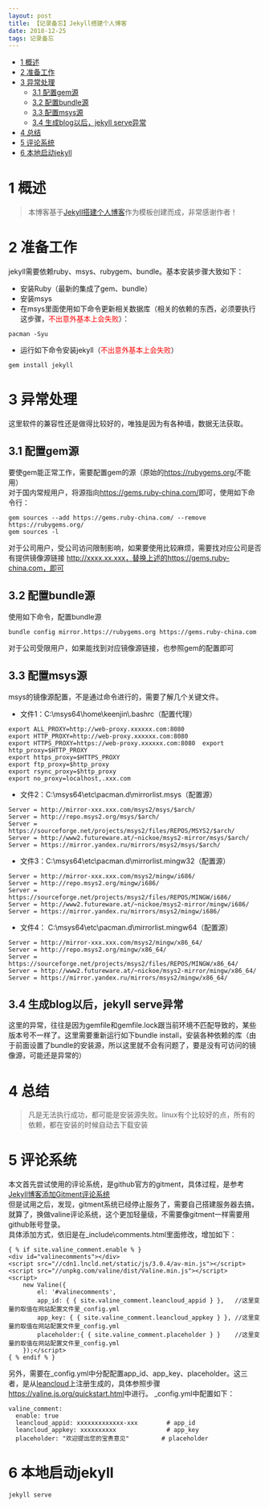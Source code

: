 ```yaml
---
layout: post
title: 【记录备忘】Jekyll搭建个人博客
date: 2018-12-25 
tags: 记录备忘
---
```


<!-- TOC -->

- [1 概述](#1-概述)
- [2 准备工作](#2-准备工作)
- [3 异常处理](#3-异常处理)
    - [3.1 配置gem源](#31-配置gem源)
    - [3.2 配置bundle源](#32-配置bundle源)
    - [3.3 配置msys源](#33-配置msys源)
    - [3.4 生成blog以后，jekyll serve异常](#34-生成blog以后jekyll-serve异常)
- [4 总结](#4-总结)
- [5 评论系统](#5-评论系统)
- [6 本地启动jekyll](#6-本地启动jekyll)

<!-- /TOC -->

# 1 概述

> 本博客基于[Jekyll搭建个人博客](http://baixin.io/2016/10/jekyll_tutorials1/)作为模板创建而成，非常感谢作者！
    
   
# 2 准备工作
jekyll需要依赖ruby、msys、rubygem、bundle。基本安装步骤大致如下：  
* 安装Ruby（最新的集成了gem、bundle）   
* 安装msys  
* 在msys里面使用如下命令更新相关数据库（相关的依赖的东西，必须要执行这步骤，<span style="color:red;">不出意外基本上会失败</span>）：  
```
pacman -Syu  
```

* 运行如下命令安装jekyll（<span style="color:red;">不出意外基本上会失败</span>）  
```
gem install jekyll  
```

# 3 异常处理
这里软件的兼容性还是做得比较好的，唯独是因为有各种墙，数据无法获取。  
## 3.1 配置gem源  
要使gem能正常工作，需要配置gem的源（原始的<https://rubygems.org/>不能用）  
对于国内常规用户，将源指向<https://gems.ruby-china.com/>即可，使用如下命令行：  
```
gem sources --add https://gems.ruby-china.com/ --remove https://rubygems.org/  
gem sources -l  
```

对于公司用户，受公司访问限制影响，如果要使用比较麻烦，需要找对应公司是否有提供镜像源链接 http://xxxx.xx.xxx，替换上述的https://gems.ruby-china.com，即可

## 3.2 配置bundle源  
使用如下命令，配置bundle源  
```
bundle config mirror.https://rubygems.org https://gems.ruby-china.com
```

对于公司受限用户，如果能找到对应镜像源链接，也参照gem的配置即可

## 3.3 配置msys源  
msys的镜像源配置，不是通过命令进行的，需要了解几个关键文件。  
* 文件1：C:\msys64\home\keenjin\\.bashrc（配置代理）  
```
export ALL_PROXY=http://web-proxy.xxxxxx.com:8080  
export HTTP_PROXY=http://web-proxy.xxxxxx.com:8080  
export HTTPS_PROXY=https://web-proxy.xxxxxx.com:8080  export http_proxy=$HTTP_PROXY  
export https_proxy=$HTTPS_PROXY  
export ftp_proxy=$http_proxy  
export rsync_proxy=$http_proxy  
export no_proxy=localhost,.xxx.com
```
* 文件2：C:\msys64\etc\pacman.d\mirrorlist.msys（配置源）  
```
Server = http://mirror-xxx.xxx.com/msys2/msys/$arch/  
Server = http://repo.msys2.org/msys/$arch/  
Server = https://sourceforge.net/projects/msys2/files/REPOS/MSYS2/$arch/  
Server = http://www2.futureware.at/~nickoe/msys2-mirror/msys/$arch/  
Server = https://mirror.yandex.ru/mirrors/msys2/msys/$arch/
```
* 文件3：C:\msys64\etc\pacman.d\mirrorlist.mingw32（配置源）  
```
Server = http://mirror-xxx.xxx.com/msys2/mingw/i686/  
Server = http://repo.msys2.org/mingw/i686/  
Server = https://sourceforge.net/projects/msys2/files/REPOS/MINGW/i686/  
Server = http://www2.futureware.at/~nickoe/msys2-mirror/mingw/i686/  
Server = https://mirror.yandex.ru/mirrors/msys2/mingw/i686/
```

* 文件4： C:\msys64\etc\pacman.d\mirrorlist.mingw64（配置源）  
```
Server = http://mirror-xxx.xxx.com/msys2/mingw/x86_64/  
Server = http://repo.msys2.org/mingw/x86_64/  
Server = https://sourceforge.net/projects/msys2/files/REPOS/MINGW/x86_64/  
Server = http://www2.futureware.at/~nickoe/msys2-mirror/mingw/x86_64/  
Server = https://mirror.yandex.ru/mirrors/msys2/mingw/x86_64/  
```

## 3.4 生成blog以后，jekyll serve异常  
这里的异常，往往是因为gemfile和gemfile.lock跟当前环境不匹配导致的，某些版本号不一样了。这里需要重新运行如下bundle install，安装各种依赖的库（由于前面设置了bundle的安装源，所以这里就不会有问题了，要是没有可访问的镜像源，可能还是异常的）  

# 4 总结  
> 凡是无法执行成功，都可能是安装源失败。linux有个比较好的点，所有的依赖，都在安装的时候自动去下载安装  

# 5 评论系统
本文首先尝试使用的评论系统，是github官方的gitment，具体过程，是参考[Jekyll博客添加Gitment评论系统](https://blog.csdn.net/zhangquan2015/article/details/80178794)  
但是试用之后，发现，gitment系统已经停止服务了，需要自己搭建服务器去搞，就算了，换做valine评论系统，这个更加轻量级，不需要像gitment一样需要用github账号登录。  
具体添加方式，依旧是在_include\comments.html里面修改，增加如下：  
```
{ % if site.valine_comment.enable % }
<div id="valinecomments"></div>
<script src="//cdn1.lncld.net/static/js/3.0.4/av-min.js"></script>
<script src="//unpkg.com/valine/dist/Valine.min.js"></script>
<script>
    new Valine({
        el: '#valinecomments',
        app_id: { { site.valine_comment.leancloud_appid } },   //这里变量的取值在网站配置文件里_config.yml
        app_key: { { site.valine_comment.leancloud_appkey } }, //这里变量的取值在网站配置文件里_config.yml
        placeholder:{ { site.valine_comment.placeholder } }    //这里变量的取值在网站配置文件里_config.yml
    });</script>
{ % endif % }
```  
另外，需要在_config.yml中分配配置app_id、app_key、placeholder。这三者，是从[leancloud](https://leancloud.cn/dashboard/applist.html#/apps)上注册生成的，具体参照步骤<https://valine.js.org/quickstart.html>中进行。 
_config.yml中配置如下： 
```
valine_comment:
  enable: true
  leancloud_appid: xxxxxxxxxxxxx-xxx        # app_id
  leancloud_appkey: xxxxxxxxxx              # app_key
  placeholder: "欢迎提出您的宝贵意见"         # placeholder
```  

# 6 本地启动jekyll

```txt
jekyll serve
```